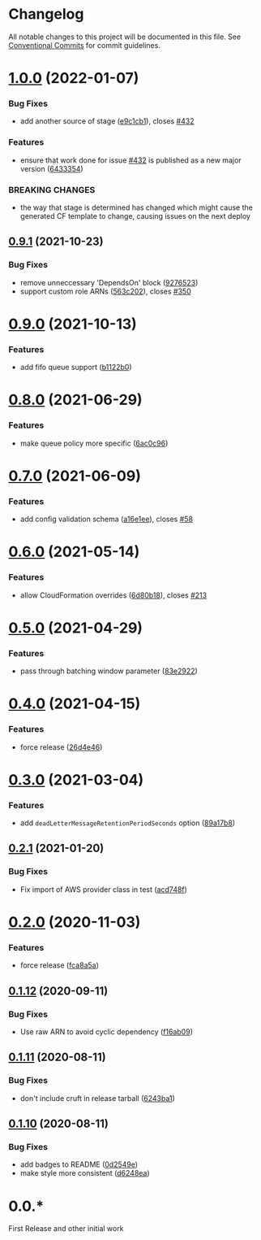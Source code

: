 # Changelog

All notable changes to this project will be documented in this file. See
[Conventional Commits](https://conventionalcommits.org) for commit guidelines.

# [1.0.0](https://github.com/agiledigital/serverless-sns-sqs-lambda/compare/v0.9.1...v1.0.0) (2022-01-07)


### Bug Fixes

* add another source of stage ([e9c1cb1](https://github.com/agiledigital/serverless-sns-sqs-lambda/commit/e9c1cb185706dca8ffcaf8b5b1a82b80512215c1)), closes [#432](https://github.com/agiledigital/serverless-sns-sqs-lambda/issues/432)


### Features

* ensure that work done for issue [#432](https://github.com/agiledigital/serverless-sns-sqs-lambda/issues/432) is published as a new major version ([6433354](https://github.com/agiledigital/serverless-sns-sqs-lambda/commit/643335489b6488d8beb4ed2755c60623b16cabe1))


### BREAKING CHANGES

* the way that stage is determined has changed which might cause the generated CF template to change, causing issues on the next deploy

## [0.9.1](https://github.com/agiledigital/serverless-sns-sqs-lambda/compare/v0.9.0...v0.9.1) (2021-10-23)


### Bug Fixes

* remove unneccessary 'DependsOn' block ([9276523](https://github.com/agiledigital/serverless-sns-sqs-lambda/commit/9276523d01cb510b6fd2f685f121b1c42a86a77e))
* support custom role ARNs ([563c202](https://github.com/agiledigital/serverless-sns-sqs-lambda/commit/563c20267151efa7122e8a3f7a5df0ea49a25c37)), closes [#350](https://github.com/agiledigital/serverless-sns-sqs-lambda/issues/350)

# [0.9.0](https://github.com/agiledigital/serverless-sns-sqs-lambda/compare/v0.8.0...v0.9.0) (2021-10-13)


### Features

* add fifo queue support ([b1122b0](https://github.com/agiledigital/serverless-sns-sqs-lambda/commit/b1122b0bc01da6c0e84a3f83892017e37c9d88f3))

# [0.8.0](https://github.com/agiledigital/serverless-sns-sqs-lambda/compare/v0.7.0...v0.8.0) (2021-06-29)


### Features

* make queue policy more specific ([6ac0c96](https://github.com/agiledigital/serverless-sns-sqs-lambda/commit/6ac0c9689765205fd6a36c48949ed34d6e0f63ec))

# [0.7.0](https://github.com/agiledigital/serverless-sns-sqs-lambda/compare/v0.6.0...v0.7.0) (2021-06-09)


### Features

* add config validation schema ([a16e1ee](https://github.com/agiledigital/serverless-sns-sqs-lambda/commit/a16e1ee9b40957faf85c3d60e2bd2439e9b9be40)), closes [#58](https://github.com/agiledigital/serverless-sns-sqs-lambda/issues/58)

# [0.6.0](https://github.com/agiledigital/serverless-sns-sqs-lambda/compare/v0.5.0...v0.6.0) (2021-05-14)


### Features

* allow CloudFormation overrides ([6d80b18](https://github.com/agiledigital/serverless-sns-sqs-lambda/commit/6d80b18adb6b13a5624177c619f3c6d251da6aea)), closes [#213](https://github.com/agiledigital/serverless-sns-sqs-lambda/issues/213)

# [0.5.0](https://github.com/agiledigital/serverless-sns-sqs-lambda/compare/v0.4.0...v0.5.0) (2021-04-29)


### Features

* pass through batching window parameter ([83e2922](https://github.com/agiledigital/serverless-sns-sqs-lambda/commit/83e29228e70b351a1e42236a5d7ac32891a01543))

# [0.4.0](https://github.com/agiledigital/serverless-sns-sqs-lambda/compare/v0.3.0...v0.4.0) (2021-04-15)


### Features

* force release ([26d4e46](https://github.com/agiledigital/serverless-sns-sqs-lambda/commit/26d4e46e50a9c13d5a79326fd88d46d9d883023e))

# [0.3.0](https://github.com/agiledigital/serverless-sns-sqs-lambda/compare/v0.2.1...v0.3.0) (2021-03-04)


### Features

* add `deadLetterMessageRetentionPeriodSeconds` option ([89a17b8](https://github.com/agiledigital/serverless-sns-sqs-lambda/commit/89a17b829c48f66574efcaeea478193a6954ac53))

## [0.2.1](https://github.com/agiledigital/serverless-sns-sqs-lambda/compare/v0.2.0...v0.2.1) (2021-01-20)


### Bug Fixes

* Fix import of AWS provider class in test ([acd748f](https://github.com/agiledigital/serverless-sns-sqs-lambda/commit/acd748ff7ac5fff87ba9f76d4631d8c2869117af))

# [0.2.0](https://github.com/agiledigital/serverless-sns-sqs-lambda/compare/v0.1.12...v0.2.0) (2020-11-03)


### Features

* force release ([fca8a5a](https://github.com/agiledigital/serverless-sns-sqs-lambda/commit/fca8a5adde9e595c6f99f8e088ac01fad98dbb33))

## [0.1.12](https://github.com/agiledigital/serverless-sns-sqs-lambda/compare/v0.1.11...v0.1.12) (2020-09-11)


### Bug Fixes

* Use raw ARN to avoid cyclic dependency ([f16ab09](https://github.com/agiledigital/serverless-sns-sqs-lambda/commit/f16ab09fa5872c804cd8ea64771e3cd27ca51865))

## [0.1.11](https://github.com/agiledigital/serverless-sns-sqs-lambda/compare/v0.1.10...v0.1.11) (2020-08-11)


### Bug Fixes

* don't include cruft in release tarball ([6243ba1](https://github.com/agiledigital/serverless-sns-sqs-lambda/commit/6243ba10b22b038748516d08b875ba654f9a814e))

## [0.1.10](https://github.com/agiledigital/serverless-sns-sqs-lambda/compare/v0.1.9...v0.1.10) (2020-08-11)


### Bug Fixes

* add badges to README ([0d2549e](https://github.com/agiledigital/serverless-sns-sqs-lambda/commit/0d2549e5f7bf28c20c83089b64914a72b901d035))
* make style more consistent ([d6248ea](https://github.com/agiledigital/serverless-sns-sqs-lambda/commit/d6248ea2b38a22fd28b956c1b73e6fba4345170d))

# 0.0.\*

First Release and other initial work
